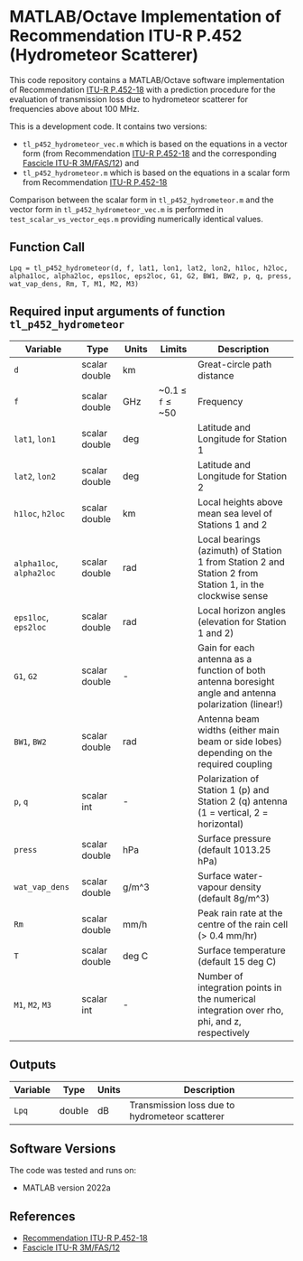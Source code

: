 # MATLAB/Octave Implementation of Recommendation ITU-R P.452 (Hydrometeor Scatterer)


This code repository contains a MATLAB/Octave software implementation of Recommendation [ITU-R P.452-18](https://www.itu.int/rec/R-REC-P.452/en) with a prediction procedure for the evaluation of transmission loss due to hydrometeor scatterer for frequencies above about 100 MHz.  

This is a development code. It contains two versions:
* `tl_p452_hydrometeor_vec.m` which is based on the equations in a vector form (from Recommendation [ITU-R P.452-18](https://www.itu.int/rec/R-REC-P.452/en)  and the corresponding [Fascicle ITU-R 3M/FAS/12](https://www.itu.int/oth/R0A04000092/en)) and 
* `tl_p452_hydrometeor.m` which is based on the equations in a scalar form from  Recommendation [ITU-R P.452-18](https://www.itu.int/rec/R-REC-P.452/en)


Comparison between the scalar form in `tl_p452_hydrometeor.m` and the vector form in  `tl_p452_hydrometeor_vec.m` is performed in `test_scalar_vs_vector_eqs.m` providing numerically identical values.



## Function Call

~~~
Lpq = tl_p452_hydrometeor(d, f, lat1, lon1, lat2, lon2, h1loc, h2loc, alpha1loc, alpha2loc, eps1loc, eps2loc, G1, G2, BW1, BW2, p, q, press, wat_vap_dens, Rm, T, M1, M2, M3)
~~~


## Required input arguments of function `tl_p452_hydrometeor`

| Variable          | Type   | Units | Limits       | Description  |
|-------------------|--------|-------|--------------|--------------|
| `d`               | scalar double |  km  |        |   Great-circle path distance        |
| `f`               | scalar double | GHz   | ~0.1 ≤ `f` ≤ ~50 | Frequency   |
| `lat1`, `lon1`               | scalar double | deg   |  | Latitude and Longitude for Station 1  |
| `lat2`, `lon2`               | scalar double | deg   |  | Latitude and Longitude for Station 2  |
| `h1loc`, `h2loc`               | scalar double | km  |  | Local heights above mean sea level of Stations 1 and 2 |
| `alpha1loc`, `alpha2loc`               | scalar double | rad |  | Local bearings (azimuth) of Station 1 from Station 2 and Station 2 from Station 1, in the clockwise sense |
| `eps1loc`, `eps2loc`               | scalar double | rad |  | Local horizon angles (elevation for Station 1 and 2) |
| `G1`, `G2`               | scalar double | - |  | Gain for each antenna as a function of both antenna boresight angle and antenna polarization (linear!) |
| `BW1`, `BW2`               | scalar double | rad |  | Antenna beam widths (either main beam or side lobes) depending on the required coupling  |
| `p`, `q`               | scalar int | - |  | Polarization of Station 1 (p) and Station 2 (q) antenna (1 = vertical, 2 = horizontal)  |
| `press`               | scalar double | hPa |  | Surface pressure (default 1013.25 hPa) |
| `wat_vap_dens`               | scalar double | g/m^3 |  | Surface water-vapour density (default 8g/m^3) |
| `Rm`               | scalar double | mm/h |  | Peak rain rate at the centre of the rain cell (> 0.4 mm/hr) |
| `T`               | scalar double | deg C |  | Surface temperature (default 15 deg C) |
| `M1`, `M2`, `M3`               | scalar int | -|  | Number of integration points in the numerical integration over rho, phi, and z, respectively |


## Outputs ##

| Variable   | Type   | Units | Description |
|------------|--------|-------|-------------|
| `Lpq`    | double | dB    | Transmission loss due to hydrometeor scatterer |


## Software Versions
The code was tested and runs on:
* MATLAB version 2022a 


## References

* [Recommendation ITU-R P.452-18](https://www.itu.int/rec/R-REC-P.452/en)
* [Fascicle ITU-R 3M/FAS/12](https://www.itu.int/oth/R0A04000092/en)
<!-- * [ITU-R SG 3 Software, Data, and Validation Web Page](https://www.itu.int/en/ITU-R/study-groups/rsg3/Pages/iono-tropo-spheric.aspx) -->
